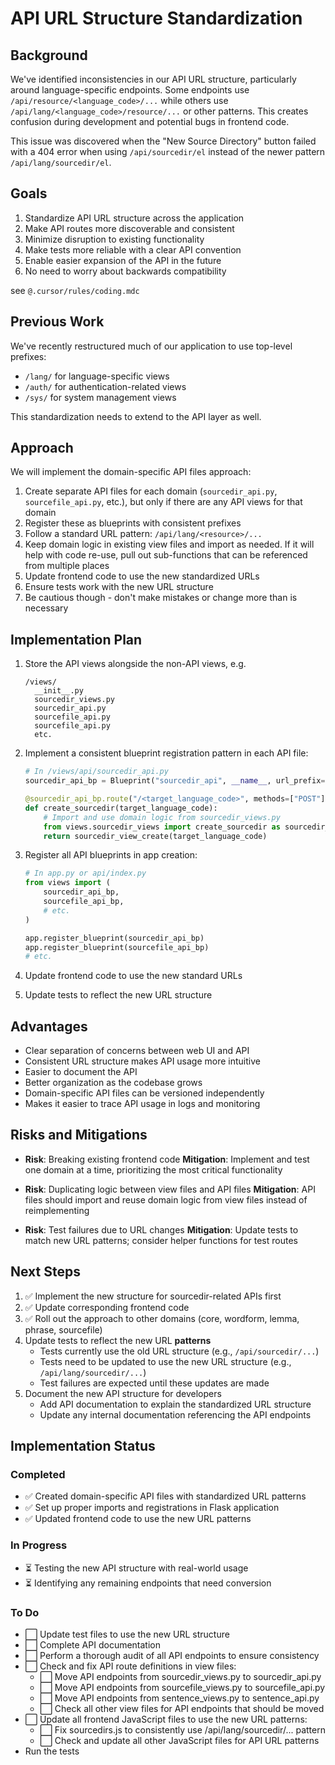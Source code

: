 # API URL Structure Standardization

## Background

We've identified inconsistencies in our API URL structure, particularly around language-specific endpoints. Some endpoints use `/api/resource/<language_code>/...` while others use `/api/lang/<language_code>/resource/...` or other patterns. This creates confusion during development and potential bugs in frontend code.

This issue was discovered when the "New Source Directory" button failed with a 404 error when using `/api/sourcedir/el` instead of the newer pattern `/api/lang/sourcedir/el`.

## Goals

1. Standardize API URL structure across the application
2. Make API routes more discoverable and consistent
3. Minimize disruption to existing functionality
4. Make tests more reliable with a clear API convention
5. Enable easier expansion of the API in the future
6. No need to worry about backwards compatibility

see `@.cursor/rules/coding.mdc`

## Previous Work

We've recently restructured much of our application to use top-level prefixes:
- `/lang/` for language-specific views
- `/auth/` for authentication-related views
- `/sys/` for system management views

This standardization needs to extend to the API layer as well.

## Approach

We will implement the domain-specific API files approach:

1. Create separate API files for each domain (`sourcedir_api.py`, `sourcefile_api.py`, etc.), but only if there are any API views for that domain
2. Register these as blueprints with consistent prefixes
3. Follow a standard URL pattern: `/api/lang/<resource>/...`
4. Keep domain logic in existing view files and import as needed. If it will help with code re-use, pull out sub-functions that can be referenced from multiple places
5. Update frontend code to use the new standardized URLs
6. Ensure tests work with the new URL structure
7. Be cautious though - don't make mistakes or change more than is necessary

## Implementation Plan

1. Store the API views alongside the non-API views, e.g.
   ```
   /views/
     __init__.py
     sourcedir_views.py
     sourcedir_api.py
     sourcefile_api.py
     sourcefile_api.py
     etc.
   ```

2. Implement a consistent blueprint registration pattern in each API file:
   ```python
   # In /views/api/sourcedir_api.py
   sourcedir_api_bp = Blueprint("sourcedir_api", __name__, url_prefix="/api/lang/sourcedir")
   
   @sourcedir_api_bp.route("/<target_language_code>", methods=["POST"])
   def create_sourcedir(target_language_code):
       # Import and use domain logic from sourcedir_views.py
       from views.sourcedir_views import create_sourcedir as sourcedir_view_create
       return sourcedir_view_create(target_language_code)
   ```

3. Register all API blueprints in app creation:
   ```python
   # In app.py or api/index.py
   from views import (
       sourcedir_api_bp,
       sourcefile_api_bp,
       # etc.
   )
   
   app.register_blueprint(sourcedir_api_bp)
   app.register_blueprint(sourcefile_api_bp)
   # etc.
   ```

4. Update frontend code to use the new standard URLs

5. Update tests to reflect the new URL structure


## Advantages

- Clear separation of concerns between web UI and API
- Consistent URL structure makes API usage more intuitive
- Easier to document the API
- Better organization as the codebase grows
- Domain-specific API files can be versioned independently
- Makes it easier to trace API usage in logs and monitoring

## Risks and Mitigations

- **Risk**: Breaking existing frontend code 
  **Mitigation**: Implement and test one domain at a time, prioritizing the most critical functionality

- **Risk**: Duplicating logic between view files and API files
  **Mitigation**: API files should import and reuse domain logic from view files instead of reimplementing

- **Risk**: Test failures due to URL changes
  **Mitigation**: Update tests to match new URL patterns; consider helper functions for test routes

## Next Steps

1. ✅ Implement the new structure for sourcedir-related APIs first
2. ✅ Update corresponding frontend code 
3. ✅ Roll out the approach to other domains (core, wordform, lemma, phrase, sourcefile)
4. Update tests to reflect the new URL **patterns**
   - Tests currently use the old URL structure (e.g., `/api/sourcedir/...`)
   - Tests need to be updated to use the new URL structure (e.g., `/api/lang/sourcedir/...`)
   - Test failures are expected until these updates are made
5. Document the new API structure for developers
   - Add API documentation to explain the standardized URL structure
   - Update any internal documentation referencing the API endpoints

## Implementation Status

### Completed
- ✅ Created domain-specific API files with standardized URL patterns
- ✅ Set up proper imports and registrations in Flask application
- ✅ Updated frontend code to use the new URL patterns

### In Progress
- ⏳ Testing the new API structure with real-world usage
- ⏳ Identifying any remaining endpoints that need conversion

### To Do
- ⬜ Update test files to use the new URL structure
- ⬜ Complete API documentation
- ⬜ Perform a thorough audit of all API endpoints to ensure consistency
- ⬜ Check and fix API route definitions in view files:
  - ⬜ Move API endpoints from sourcedir_views.py to sourcedir_api.py
  - ⬜ Move API endpoints from sourcefile_views.py to sourcefile_api.py
  - ⬜ Move API endpoints from sentence_views.py to sentence_api.py
  - ⬜ Check all other view files for API endpoints that should be moved
- ⬜ Update all frontend JavaScript files to use the new URL patterns:
  - ⬜ Fix sourcedirs.js to consistently use /api/lang/sourcedir/... pattern
  - ⬜ Check and update all other JavaScript files for API URL patterns
- Run the tests